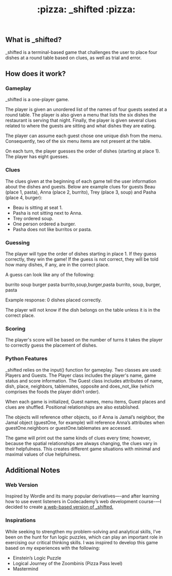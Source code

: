 <div align="center">
  <h1>:pizza: _shifted :pizza:</h1>
</div>
<br>

## What is _shifted?

_shifted is a terminal-based game that challenges the user to place four dishes at a round table based on clues, as well as trial and error.

## How does it work?

### Gameplay

_shifted is a one-player game. 

The player is given an unordered list of the names of four guests seated at a round table. The player is also given a menu that lists the six dishes the restaurant is serving that night. Finally, the player is given several clues related to where the guests are sitting and what dishes they are eating.

The player can assume each guest chose one unique dish from the menu. Consequently, two of the six menu items are not present at the table.

On each turn, the player guesses the order of dishes (starting at place 1). The player has eight guesses.

### Clues

The clues given at the beginning of each game tell the user information about the dishes and guests. Below are example clues for guests Beau (place 1, pasta), Anna (place 2, burrito), Trey (place 3, soup) and Pasha (place 4, burger):

- Beau is sitting at seat 1.
- Pasha is not sitting next to Anna.
- Trey ordered soup.
- One person ordered a burger.
- Pasha does not like burritos or pasta.

### Guessing

The player will type the order of dishes starting in place 1. If they guess correctly, they win the game! If the guess is not correct, they will be told how many dishes, if any, are in the correct place.

A guess can look like any of the following:

burrito soup burger pasta
burrito,soup,burger,pasta
burrito, soup, burger, pasta

Example response: 0 dishes placed correctly.

The player will not know if the dish belongs on the table unless it is in the correct place.

### Scoring

The player's score will be based on the number of turns it takes the player to correctly guess the placement of dishes.

### Python Features

_shifted relies on the input() function for gameplay. Two classes are used: Players and Guests. The Player class includes the player's name, game status and score information. The Guest class includes attributes of name, dish, place, neighbors, tablemates, opposite and does_not_like (which comprises the foods the player didn’t order).

When each game is initialized, Guest names, menu items, Guest places and clues are shuffled. Positional relationships are also established.

The objects will reference other objects, so if Anna is Jamal’s neighbor, the Jamal object (guestOne, for example) will reference Anna’s attributes when guestOne.neighbors or guestOne.tablemates are accessed.

The game will print out the same kinds of clues every time; however, because the spatial relationships are always changing, the clues vary in their helpfulness. This creates different game situations with minimal and maximal values of clue helpfulness.

## Additional Notes

### Web Version

Inspired by Wordle and its many popular derivatives—-and after learning how to use event listeners in Codecademy’s web development course-—I decided to create <a href="https://jonathanward.github.io/_shifted-web-version/">a web-based version of _shifted.</a>

### Inspirations

While seeking to strengthen my problem-solving and analytical skills, I’ve been on the hunt for fun logic puzzles, which can play an important role in exercising our critical thinking skills. I was inspired to develop this game based on my experiences with the following:

- Einstein’s Logic Puzzle
- Logical Journey of the Zoombinis (Pizza Pass level)
- Mastermind
